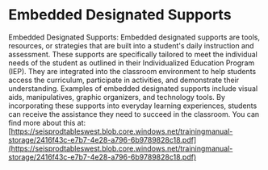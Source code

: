 # Embedded Designated Supports
Embedded Designated Supports: Embedded designated supports are tools, resources, or strategies that are built into a student's daily instruction and assessment. These supports are specifically tailored to meet the individual needs of the student as outlined in their Individualized Education Program (IEP). They are integrated into the classroom environment to help students access the curriculum, participate in activities, and demonstrate their understanding. Examples of embedded designated supports include visual aids, manipulatives, graphic organizers, and technology tools. By incorporating these supports into everyday learning experiences, students can receive the assistance they need to succeed in the classroom.
You can find more about this at: [https://seisprodtableswest.blob.core.windows.net/trainingmanual-storage/2416f43c-e7b7-4e28-a796-6b9789828c18.pdf](https://seisprodtableswest.blob.core.windows.net/trainingmanual-storage/2416f43c-e7b7-4e28-a796-6b9789828c18.pdf)